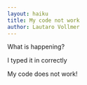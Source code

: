 ```yaml
---
layout: haiku
title: My code not work
author: Lautaro Vollmer
---
```


What is happening?

I typed it in correctly

My code does not work!
